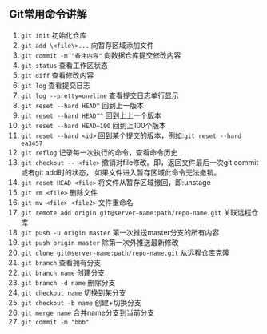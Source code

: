 ## Git常用命令讲解  

1. `git init`	初始化仓库           
2. `git add \<file\>...`  向暂存区域添加文件           
3. `git commit -m "备注内容"`	向数据仓库提交修改内容     
4. `git status`	查看工作区状态    
5. `git diff`   查看修改内容       
6. `git log`	查看提交日志      
7. `git log --pretty=oneline`	查看提交日志单行显示      
8. `git reset --hard HEAD^`		回到上一版本        
9. `git reset --hard HEAD^^`	回到上上一个版本
10. `git reset --hard HEAD~100` 回到上100个版本
11. `git reset --hard <id>`   回到某个提交的版本，例如:`git reset --hard ea3457`      
12. `git reflog`	记录每一次执行的命令，查看命令历史               
13. `git checkout -- <file>` 撤销对file修改。即，返回文件最后一次git commit或者git add时的状态，
     如果文件进入暂存区域此命令无法撤销。
14. `git reset HEAD <file>`   将文件从暂存区域撤回，即:unstage    
15. `git rm <file>`   删除文件      
16. `git mv <file> <file2>`   文件重命名         
17. `git remote add origin git@server-name:path/repo-name.git`	关联远程仓库	
18. `git push -u origin master`		第一次推送master分支的所有内容       
19. `git push origin master`		除第一次外推送最新修改      
20. `git clone git@server-name:path/repo-name.git`	从远程仓库克隆    
21. `git branch`	查看拥有分支
22. `git branch name`	创建分支
23. `git branch -d name`	删除分支
24.	`git checkout name` 切换到某分支
25.	`git checkout -b name` 创建+切换分支
26.	`git merge name`	合并name分支到当前分支
27.	`git commit -m "bbb"`

